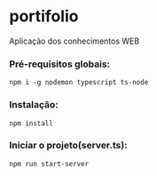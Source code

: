 # portifolio
Aplicação dos conhecimentos WEB

### Pré-requisitos globais:
`npm i -g nodemon typescript ts-node` 

### Instalação:
`npm install` 

### Iniciar o projeto(server.ts):
`npm run start-server` 